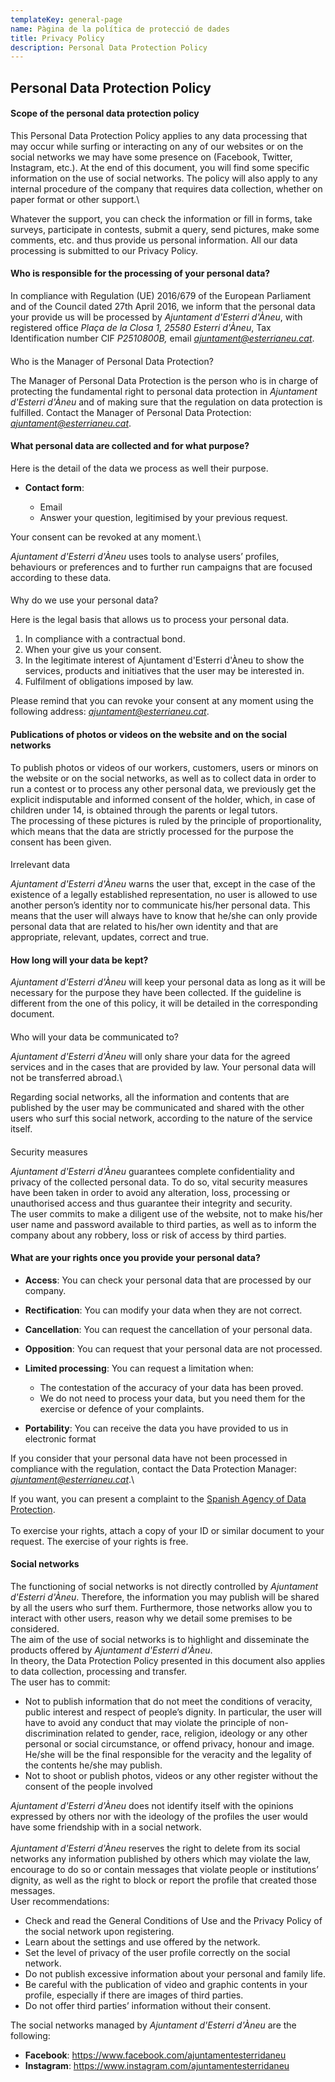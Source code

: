 ```yaml
---
templateKey: general-page
name: Pàgina de la política de protecció de dades
title: Privacy Policy
description: Personal Data Protection Policy
---
```

## Personal Data Protection Policy

#### Scope of the personal data protection policy

This Personal Data Protection Policy applies to any data processing that may occur while surfing or interacting on any of our websites or on the social networks we may have some presence on (Facebook, Twitter, Instagram, etc.). At the end of this document, you will find some specific information on the use of social networks. The policy will also apply to any internal procedure of the company that requires data collection, whether on paper format or other support.\

Whatever the support, you can check the information or fill in forms, take surveys, participate in contests, submit a query, send pictures, make some comments, etc. and thus provide us personal information. All our data processing is submitted to our Privacy Policy.


#### Who is responsible for the processing of your personal data?

In compliance with Regulation (UE) 2016/679 of the European Parliament and of the Council dated 27th April 2016, we inform that the personal data your provide us will be processed by *Ajuntament d'Esterri d'Àneu*, with registered office *Plaça de la Closa 1, 25580 Esterri d'Àneu*, Tax Identification number CIF *P2510800B,* email *ajuntament@esterrianeu.cat*.

#### 
Who is the Manager of Personal Data Protection?

The Manager of Personal Data Protection is the person who is in charge of protecting the fundamental right to personal data protection in *Ajuntament d'Esterri d'Àneu* and of making sure that the regulation on data protection is fulfilled. Contact the Manager of Personal Data Protection: *ajuntament@esterrianeu.cat*.

#### What personal data are collected and for what purpose?

Here is the detail of the data we process as well their purpose.

* **Contact form**:

  * Email
  * Answer your question, legitimised by your previous request.


Your consent can be revoked at any moment.\

*Ajuntament d'Esterri d'Àneu* uses tools to analyse users’ profiles, behaviours or preferences and to further run campaigns that are focused according to these data.

#### 
Why do we use your personal data?

Here is the legal basis that allows us to process your personal data.

1. In compliance with a contractual bond.
2. When your give us your consent.
3. In the legitimate interest of Ajuntament d'Esterri d'Àneu to show the services, products and initiatives that the user may be interested in.
4. Fulfilment of obligations imposed by law.


Please remind that you can revoke your consent at any moment using the following address: *ajuntament@esterrianeu.cat*.

#### Publications of photos or videos on the website and on the social networks

To publish photos or videos of our workers, customers, users or minors on the website or on the social networks, as well as to collect data in order to run a contest or to process any other personal data, we previously get the explicit indisputable and informed consent of the holder, which, in case of children under 14, is obtained through the parents or legal tutors.
\
The processing of these pictures is ruled by the principle of proportionality, which means that the data are strictly processed for the purpose the consent has been given.

#### 
Irrelevant data 

*Ajuntament d'Esterri d'Àneu* warns the user that, except in the case of the existence of a legally established representation, no user is allowed to use another person’s identity nor to communicate his/her personal data. This means that the user will always have to know that he/she can only provide personal data that are related to his/her own identity and that are appropriate, relevant, updates, correct and true. 


#### How long will your data be kept?

*Ajuntament d'Esterri d'Àneu* will keep your personal data as long as it will be necessary for the purpose they have been collected. If the guideline is different from the one of this policy, it will be detailed in the corresponding document.

#### 
Who will your data be communicated to?

*Ajuntament d'Esterri d'Àneu* will only share your data for the agreed services and in the cases that are provided by law. Your personal data will not be transferred abroad.\

Regarding social networks, all the information and contents that are published by the user may be communicated and shared with the other users who surf this social network, according to the nature of the service itself.

#### 
Security measures

*Ajuntament d'Esterri d'Àneu* guarantees complete confidentiality and privacy of the collected personal data. To do so, vital security measures have been taken in order to avoid any alteration, loss, processing or unauthorised access and thus guarantee their integrity and security. 
\
The user commits to make a diligent use of the website, not to make his/her user name and password available to third parties, as well as to inform the company about any robbery, loss or risk of access by third parties.

#### What are your rights once you provide your personal data?

* **Access**: You can check your personal data that are processed by our company.
* **Rectification**: You can modify your data when they are not correct.
* **Cancellation**: You can request the cancellation of your personal data.
* **Opposition**: You can request that your personal data are not processed.
* **Limited processing**: You can request a limitation when:

  * The contestation of the accuracy of your data has been proved.
  * We do not need to process your data, but you need them for the exercise or defence of your complaints.
* **Portability**: You can receive the data you have provided to us in electronic format

If you consider that your personal data have not been processed in compliance with the regulation, contact the Data Protection Manager: *ajuntament@esterrianeu.cat*.\

If you want, you can present a complaint to the [Spanish Agency of Data Protection](https://www.aepd.es/es).\
\
To exercise your rights, attach a copy of your ID or similar document to your request. The exercise of your rights is free.

#### Social networks

The functioning of social networks is not directly controlled by *Ajuntament d'Esterri d'Àneu*. Therefore, the information you may publish will be shared by all the users who surf them. Furthermore, those networks allow you to interact with other users, reason why we detail some premises to be considered. 
\
The aim of the use of social networks is to highlight and disseminate the products offered by *Ajuntament d'Esterri d'Àneu*.
\
In theory, the Data Protection Policy presented in this document also applies to data collection, processing and transfer.
\
The user has to commit:

* Not to publish information that do not meet the conditions of veracity, public interest and respect of people’s dignity. In particular, the user will have to avoid any conduct that may violate the principle of non-discrimination related to gender, race, religion, ideology or any other personal or social circumstance, or offend privacy, honour and image. He/she will be the final responsible for the veracity and the legality of the contents he/she may publish.
* Not to shoot or publish photos, videos or any other register without the consent of the people involved


*Ajuntament d'Esterri d'Àneu* does not identify itself with the opinions expressed by others nor with the ideology of the profiles the user would have some friendship with in a social network.\
\
*Ajuntament d'Esterri d'Àneu* reserves the right to delete from its social networks any information published by others which may violate the law, encourage to do so or contain messages that violate people or institutions’ dignity, as well as the right to block or report the profile that created those messages.
\
User recommendations:

* Check and read the General Conditions of Use and the Privacy Policy of the social network upon registering.
* Learn about the settings and use offered by the network.
* Set the level of privacy of the user profile correctly on the social network.
* Do not publish excessive information about your personal and family life.
* Be careful with the publication of video and graphic contents in your profile, especially if there are images of third parties.
* Do not offer third parties’ information without their consent.

The social networks managed by *Ajuntament d'Esterri d'Àneu* are the following:


* **Facebook**: https://www.facebook.com/ajuntamentesterridaneu
* **Instagram**: https://www.instagram.com/ajuntamentesterridaneu